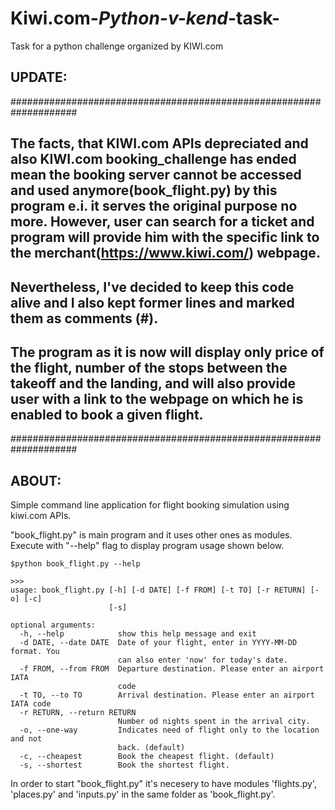 # Kiwi.com-_Python-v-kend_-task-
Task for a python challenge organized by KIWI.com

UPDATE:
--------
####################################################################

The facts, that KIWI.com APIs depreciated and also KIWI.com booking_challenge has ended mean the booking server cannot be accessed and used anymore(book_flight.py) by this program e.i. it serves the original purpose no more. However, user can search for a ticket and program will provide him with the specific link to the merchant(https://www.kiwi.com/) webpage.
-------------------------------------------------------------------------------------------------------------------------------
Nevertheless, I've decided to keep this code alive and I also kept former lines and marked them as comments (#).
-----------------------------------------------------------------------------------------------------------------------------
The program as it is now will display only price of the flight, number of the stops between the takeoff and the landing, and will also provide user with a link to the webpage on which he is enabled to book a given flight.
--------------------

####################################################################

ABOUT:
-
Simple command line application for flight booking simulation using kiwi.com APIs.

"book_flight.py" is main program and it uses other ones as modules.
Execute with "--help" flag to display program usage shown below.
```
$python book_flight.py --help
```

```
>>>
usage: book_flight.py [-h] [-d DATE] [-f FROM] [-t TO] [-r RETURN] [-o] [-c]
                      [-s]

optional arguments:
  -h, --help            show this help message and exit
  -d DATE, --date DATE  Date of your flight, enter in YYYY-MM-DD format. You
                        can also enter 'now' for today's date.
  -f FROM, --from FROM  Departure destination. Please enter an airport IATA
                        code
  -t TO, --to TO        Arrival destination. Please enter an airport IATA code
  -r RETURN, --return RETURN
                        Number od nights spent in the arrival city.
  -o, --one-way         Indicates need of flight only to the location and not
                        back. (default)
  -c, --cheapest        Book the cheapest flight. (default)
  -s, --shortest        Book the shortest flight.
```

In order to start   "book_flight.py"   it's necesery to have modules  'flights.py',  'places.py'   and   'inputs.py'    in the same folder as 'book_flight.py'.
